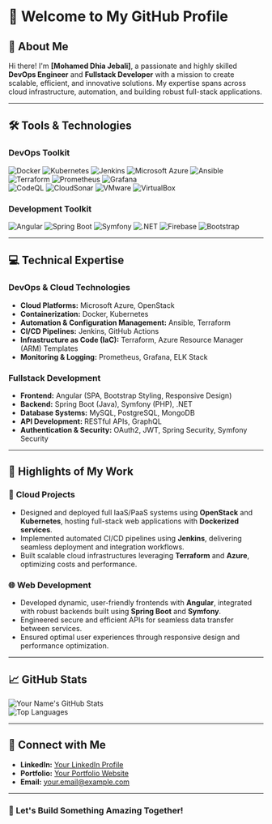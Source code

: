 # 👋 Welcome to My GitHub Profile

## 🚀 About Me

Hi there! I'm **[Mohamed Dhia Jebali]**, a passionate and highly skilled **DevOps Engineer** and **Fullstack Developer** with a mission to create scalable, efficient, and innovative solutions. My expertise spans across cloud infrastructure, automation, and building robust full-stack applications.

---

## 🛠️ Tools & Technologies

### **DevOps Toolkit**
![Docker](https://img.shields.io/badge/Docker-2496ED?style=for-the-badge&logo=docker&logoColor=white)  ![Kubernetes](https://img.shields.io/badge/Kubernetes-326CE5?style=for-the-badge&logo=kubernetes&logoColor=white)  ![Jenkins](https://img.shields.io/badge/Jenkins-D24939?style=for-the-badge&logo=jenkins&logoColor=white)  ![Microsoft Azure](https://custom-icon-badges.demolab.com/badge/Microsoft%20Azure-0089D6?style=for-the-badge&logo=msazure&logoColor=white)  ![Ansible](https://img.shields.io/badge/Ansible-EE0000?style=for-the-badge&logo=ansible&logoColor=white)  ![Terraform](https://img.shields.io/badge/Terraform-7B42BC?style=for-the-badge&logo=terraform&logoColor=white)  ![Prometheus](https://img.shields.io/badge/Prometheus-E6522C?style=for-the-badge&logo=prometheus&logoColor=white)  ![Grafana](https://img.shields.io/badge/Grafana-F46800?style=for-the-badge&logo=grafana&logoColor=white)  
![CodeQL](https://img.shields.io/badge/CodeQL-000000?style=for-the-badge&logo=codeql&logoColor=white)  ![CloudSonar](https://img.shields.io/badge/CloudSonar-0170FE?style=for-the-badge&logo=sonarcloud&logoColor=white)  ![VMware](https://img.shields.io/badge/VMware-607078?style=for-the-badge&logo=vmware&logoColor=white)  ![VirtualBox](https://img.shields.io/badge/VirtualBox-183A61?style=for-the-badge&logo=virtualbox&logoColor=white)

### **Development Toolkit**
![Angular](https://img.shields.io/badge/Angular-DD0031?style=for-the-badge&logo=angular&logoColor=white)  ![Spring Boot](https://img.shields.io/badge/Spring%20Boot-6DB33F?style=for-the-badge&logo=spring-boot&logoColor=white)  ![Symfony](https://img.shields.io/badge/Symfony-000000?style=for-the-badge&logo=symfony&logoColor=white)  ![.NET](https://img.shields.io/badge/.NET-512BD4?style=for-the-badge&logo=dotnet&logoColor=white)  ![Firebase](https://img.shields.io/badge/Firebase-FFCA28?style=for-the-badge&logo=firebase&logoColor=black)  ![Bootstrap](https://img.shields.io/badge/Bootstrap-7952B3?style=for-the-badge&logo=bootstrap&logoColor=white)

---

## 💻 Technical Expertise

### **DevOps & Cloud Technologies**
- **Cloud Platforms:** Microsoft Azure, OpenStack
- **Containerization:** Docker, Kubernetes
- **Automation & Configuration Management:** Ansible, Terraform
- **CI/CD Pipelines:** Jenkins, GitHub Actions
- **Infrastructure as Code (IaC):** Terraform, Azure Resource Manager (ARM) Templates
- **Monitoring & Logging:** Prometheus, Grafana, ELK Stack

### **Fullstack Development**
- **Frontend:** Angular (SPA, Bootstrap Styling, Responsive Design)
- **Backend:** Spring Boot (Java), Symfony (PHP), .NET
- **Database Systems:** MySQL, PostgreSQL, MongoDB
- **API Development:** RESTful APIs, GraphQL
- **Authentication & Security:** OAuth2, JWT, Spring Security, Symfony Security

---

## 🌟 Highlights of My Work

### 🎯 **Cloud Projects**
- Designed and deployed full IaaS/PaaS systems using **OpenStack** and **Kubernetes**, hosting full-stack web applications with **Dockerized services**.
- Implemented automated CI/CD pipelines using **Jenkins**, delivering seamless deployment and integration workflows.
- Built scalable cloud infrastructures leveraging **Terraform** and **Azure**, optimizing costs and performance.

### 🌐 **Web Development**
- Developed dynamic, user-friendly frontends with **Angular**, integrated with robust backends built using **Spring Boot** and **Symfony**.
- Engineered secure and efficient APIs for seamless data transfer between services.
- Ensured optimal user experiences through responsive design and performance optimization.

---


## 📈 GitHub Stats

![Your Name's GitHub Stats](https://github-readme-stats.vercel.app/api?username=your-github-username&show_icons=true&theme=radical)  
![Top Languages](https://github-readme-stats.vercel.app/api/top-langs/?username=your-github-username&layout=compact&theme=radical)

---

## 🔗 Connect with Me

- **LinkedIn:** [Your LinkedIn Profile](https://linkedin.com/in/your-profile)
- **Portfolio:** [Your Portfolio Website](https://your-website.com)
- **Email:** [your.email@example.com](mailto:your.email@example.com)

---

### 🌟 Let's Build Something Amazing Together!

